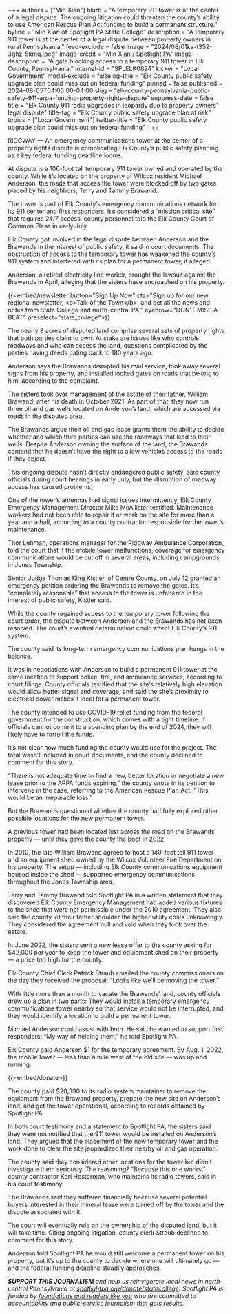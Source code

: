 +++
authors = ["Min Xian"]
blurb = "A temporary 911 tower is at the center of a legal dispute. The ongoing litigation could threaten the county’s ability to use American Rescue Plan Act funding to build a permanent structure."
byline = "Min Xian of Spotlight PA State College"
description = "A temporary 911 tower is at the center of a legal dispute between property owners in rural Pennsylvania."
feed-exclude = false
image = "2024/08/01ka-t352-3ghz-5kmq.jpeg"
image-credit = "Min Xian / Spotlight PA"
image-description = "A gate blocking access to a temporary 911 tower in Elk County, Pennsylvania."
internal-id = "SPLELK0824"
kicker = "Local Government"
modal-exclude = false
og-title = "Elk County public safety upgrade plan could miss out on federal funding"
pinned = false
published = 2024-08-05T04:00:00-04:00
slug = "elk-county-pennsylvania-public-safety-911-arpa-funding-property-rights-dispute"
suppress-date = false
title = "Elk County 911 radio upgrades in jeopardy due to property owners’ legal dispute"
title-tag = "Elk County public safety upgrade plan at risk"
topics = ["Local Government"]
twitter-title = "Elk County public safety upgrade plan could miss out on federal funding"
+++

RIDGWAY — An emergency communications tower at the center of a property rights dispute is complicating Elk County’s public safety planning as a key federal funding deadline looms.

At dispute is a 106-foot tall temporary 911 tower owned and operated by the county. While it’s located on the property of Wilcox resident Michael Anderson, the roads that access the tower were blocked off by two gates placed by his neighbors, Terry and Tammy Brawand.

The tower is part of Elk County’s emergency communications network for its 911 center and first responders. It’s considered a “mission critical site” that requires 24/7 access, county personnel told the Elk County Court of Common Pleas in early July.

Elk County got involved in the legal dispute between Anderson and the Brawands in the interest of public safety, it said in court documents. The obstruction of access to the temporary tower has weakened the county’s 911 system and interfered with its plan for a permanent tower, it alleged.

Anderson, a retired electricity line worker, brought the lawsuit against the Brawands in April, alleging that the sisters have encroached on his property.

{{<embed/newsletter button="Sign Up Now" cta="Sign up for our new regional newsletter, &lt;b&gt;Talk of the Town&lt;/b&gt;, and get all the news and notes from State College and north-central PA." eyebrow="DON&#39;T MISS A BEAT" preselect="state_college">}}

The nearly 8 acres of disputed land comprise several sets of property rights that both parties claim to own. At stake are issues like who controls roadways and who can access the land, questions complicated by the parties having deeds dating back to 180 years ago.

Anderson says the Brawands disrupted his mail service, took away several signs from his property, and installed locked gates on roads that belong to him, according to the complaint.

The sisters took over management of the estate of their father, William Brawand, after his death in October 2021. As part of that, they now run three oil and gas wells located on Anderson’s land, which are accessed via roads in the disputed area.

The Brawands argue their oil and gas lease grants them the ability to decide whether and which third parties can use the roadways that lead to their wells. Despite Anderson owning the surface of the land, the Brawands contend that he doesn’t have the right to allow vehicles access to the roads if they object.

This ongoing dispute hasn’t directly endangered public safety, said county officials during court hearings in early July, but the disruption of roadway access has caused problems.

One of the tower’s antennas had signal issues intermittently, Elk County Emergency Management Director Mike McAllister testified. Maintenance workers had not been able to repair it or work on the site for more than a year and a half, according to a county contractor responsible for the tower’s maintenance.

Thor Lehman, operations manager for the Ridgway Ambulance Corporation, told the court that if the mobile tower malfunctions, coverage for emergency communications would be cut off in several areas, including campgrounds in Jones Township.

Senior Judge Thomas King Kistler, of Centre County, on July 12 granted an emergency petition ordering the Brawands to remove the gates. It’s “completely reasonable” that access to the tower is unfettered in the interest of public safety, Kistler said.

While the county regained access to the temporary tower following the court order, the dispute between Anderson and the Brawands has not been resolved. The court’s eventual determination could affect Elk County’s 911 system.

The county said its long-term emergency communications plan hangs in the balance.

It was in negotiations with Anderson to build a permanent 911 tower at the same location to support police, fire, and ambulance services, according to court filings. County officials testified that the site’s relatively high elevation would allow better signal and coverage, and said the site’s proximity to electrical power makes it ideal for a permanent tower.

The county intended to use COVID-19 relief funding from the federal government for the construction, which comes with a tight timeline: If officials cannot commit to a spending plan by the end of 2024, they will likely have to forfeit the funds.

It’s not clear how much funding the county would use for the project. The total wasn’t included in court documents, and the county declined to comment for this story.

“There is not adequate time to find a new, better location or negotiate a new lease prior to the ARPA funds expiring,” the county wrote in its petition to intervene in the case, referring to the American Rescue Plan Act. “This would be an irreparable loss.”

But the Brawands questioned whether the county had fully explored other possible locations for the new permanent tower.

A previous tower had been located just across the road on the Brawands’ property — until they gave the county the boot in 2022.

In 2010, the late William Brawand agreed to host a 140-foot tall 911 tower and an equipment shed owned by the Wilcox Volunteer Fire Department on his property. The setup — including Elk County communications equipment housed inside the shed — supported emergency communications throughout the Jones Township area.

Terry and Tammy Brawand told Spotlight PA in a written statement that they discovered Elk County Emergency Management had added various fixtures to the shed that were not permissible under the 2010 agreement. They also said the county let their father shoulder the higher utility costs unknowingly. They considered the agreement null and void when they took over the estate.

In June 2022, the sisters sent a new lease offer to the county asking for $42,000 per year to keep the tower and equipment shed on their property — a price too high for the county.

Elk County Chief Clerk Patrick Straub emailed the county commissioners on the day they received the proposal: “Looks like we’ll be moving the tower.”

With little more than a month to vacate the Brawands’ land, county officials drew up a plan in two parts: They would install a temporary emergency communications tower nearby so that service would not be interrupted, and they would identify a location to build a permanent tower.

Michael Anderson could assist with both. He said he wanted to support first responders: “My way of helping them,” he told Spotlight PA.

Elk County paid Anderson $1 for the temporary agreement. By Aug. 1, 2022, the mobile tower — less than a mile west of the old site — was up and running.

{{<embed/donate>}}

The county paid $20,390 to its radio system maintainer to remove the equipment from the Brawand property, prepare the new site on Anderson’s land, and get the tower operational, according to records obtained by Spotlight PA.

In both court testimony and a statement to Spotlight PA, the sisters said they were not notified that the 911 tower would be installed on Anderson’s land. They argued that the placement of the new temporary tower and the work done to clear the site jeopardized their nearby oil and gas operation.

The county said they considered other locations for the tower but didn’t investigate them seriously. The reasoning? “Because this one works,” county contractor Karl Hosterman, who maintains its radio towers, said in his court testimony.

The Brawands said they suffered financially because several potential buyers interested in their mineral lease were turned off by the tower and the dispute associated with it.

The court will eventually rule on the ownership of the disputed land, but it will take time. Citing ongoing litigation, county clerk Straub declined to comment for this story.

Anderson told Spotlight PA he would still welcome a permanent tower on his property, but it’s up to the county to decide where one will ultimately go — and the federal funding deadline steadily approaches.

<strong><em>SUPPORT THIS JOURNALISM </em></strong><em>and help us reinvigorate local news in north-central Pennsylvania at </em><a href="http://spotlightpa.org/donate/statecollege"><em>spotlightpa.org/donate/statecollege</em></a><em>. Spotlight PA is funded by </em><a href="https://www.spotlightpa.org/support"><em>foundations and readers like you</em></a><em> who are committed to accountability and public-service journalism that gets results.</em>

